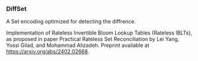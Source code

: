 


### DiffSet

A Set encoding optimized for detecting the diffrence. 

Implementation of Rateless Invertible Bloom Lookup Tables (Rateless IBLTs), as
proposed in paper Practical Rateless Set Reconciliation by Lei Yang, Yossi
Gilad, and Mohammad Alizadeh. Preprint available at
https://arxiv.org/abs/2402.02668.